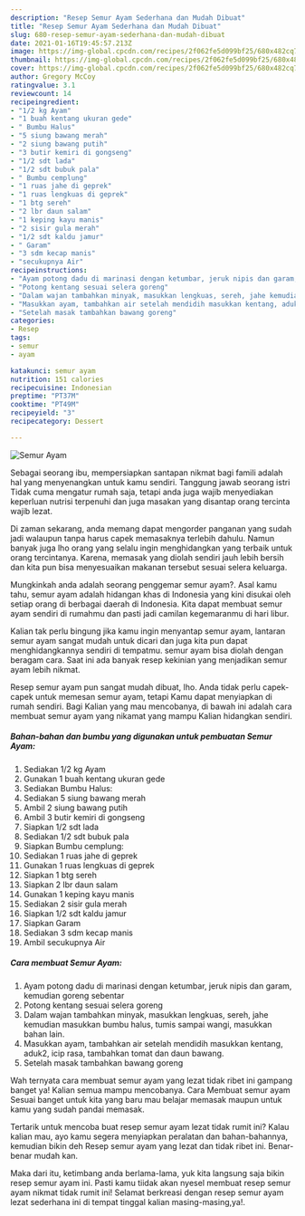 ```yaml
---
description: "Resep Semur Ayam Sederhana dan Mudah Dibuat"
title: "Resep Semur Ayam Sederhana dan Mudah Dibuat"
slug: 680-resep-semur-ayam-sederhana-dan-mudah-dibuat
date: 2021-01-16T19:45:57.213Z
image: https://img-global.cpcdn.com/recipes/2f062fe5d099bf25/680x482cq70/semur-ayam-foto-resep-utama.jpg
thumbnail: https://img-global.cpcdn.com/recipes/2f062fe5d099bf25/680x482cq70/semur-ayam-foto-resep-utama.jpg
cover: https://img-global.cpcdn.com/recipes/2f062fe5d099bf25/680x482cq70/semur-ayam-foto-resep-utama.jpg
author: Gregory McCoy
ratingvalue: 3.1
reviewcount: 14
recipeingredient:
- "1/2 kg Ayam"
- "1 buah kentang ukuran gede"
- " Bumbu Halus"
- "5 siung bawang merah"
- "2 siung bawang putih"
- "3 butir kemiri di gongseng"
- "1/2 sdt lada"
- "1/2 sdt bubuk pala"
- " Bumbu cemplung"
- "1 ruas jahe di geprek"
- "1 ruas lengkuas di geprek"
- "1 btg sereh"
- "2 lbr daun salam"
- "1 keping kayu manis"
- "2 sisir gula merah"
- "1/2 sdt kaldu jamur"
- " Garam"
- "3 sdm kecap manis"
- "secukupnya Air"
recipeinstructions:
- "Ayam potong dadu di marinasi dengan ketumbar, jeruk nipis dan garam, kemudian goreng sebentar"
- "Potong kentang sesuai selera goreng"
- "Dalam wajan tambahkan minyak, masukkan lengkuas, sereh, jahe kemudian masukkan bumbu halus, tumis sampai wangi, masukkan bahan lain."
- "Masukkan ayam, tambahkan air setelah mendidih masukkan kentang, aduk2, icip rasa, tambahkan tomat dan daun bawang."
- "Setelah masak tambahkan bawang goreng"
categories:
- Resep
tags:
- semur
- ayam

katakunci: semur ayam 
nutrition: 151 calories
recipecuisine: Indonesian
preptime: "PT37M"
cooktime: "PT49M"
recipeyield: "3"
recipecategory: Dessert

---
```



![Semur Ayam](https://img-global.cpcdn.com/recipes/2f062fe5d099bf25/680x482cq70/semur-ayam-foto-resep-utama.jpg)

Sebagai seorang ibu, mempersiapkan santapan nikmat bagi famili adalah hal yang menyenangkan untuk kamu sendiri. Tanggung jawab seorang istri Tidak cuma mengatur rumah saja, tetapi anda juga wajib menyediakan keperluan nutrisi terpenuhi dan juga masakan yang disantap orang tercinta wajib lezat.

Di zaman  sekarang, anda memang dapat mengorder panganan yang sudah jadi walaupun tanpa harus capek memasaknya terlebih dahulu. Namun banyak juga lho orang yang selalu ingin menghidangkan yang terbaik untuk orang tercintanya. Karena, memasak yang diolah sendiri jauh lebih bersih dan kita pun bisa menyesuaikan makanan tersebut sesuai selera keluarga. 



Mungkinkah anda adalah seorang penggemar semur ayam?. Asal kamu tahu, semur ayam adalah hidangan khas di Indonesia yang kini disukai oleh setiap orang di berbagai daerah di Indonesia. Kita dapat membuat semur ayam sendiri di rumahmu dan pasti jadi camilan kegemaranmu di hari libur.

Kalian tak perlu bingung jika kamu ingin menyantap semur ayam, lantaran semur ayam sangat mudah untuk dicari dan juga kita pun dapat menghidangkannya sendiri di tempatmu. semur ayam bisa diolah dengan beragam cara. Saat ini ada banyak resep kekinian yang menjadikan semur ayam lebih nikmat.

Resep semur ayam pun sangat mudah dibuat, lho. Anda tidak perlu capek-capek untuk memesan semur ayam, tetapi Kamu dapat menyiapkan di rumah sendiri. Bagi Kalian yang mau mencobanya, di bawah ini adalah cara membuat semur ayam yang nikamat yang mampu Kalian hidangkan sendiri.

<!--inarticleads1-->

##### Bahan-bahan dan bumbu yang digunakan untuk pembuatan Semur Ayam:

1. Sediakan 1/2 kg Ayam
1. Gunakan 1 buah kentang ukuran gede
1. Sediakan  Bumbu Halus:
1. Sediakan 5 siung bawang merah
1. Ambil 2 siung bawang putih
1. Ambil 3 butir kemiri di gongseng
1. Siapkan 1/2 sdt lada
1. Sediakan 1/2 sdt bubuk pala
1. Siapkan  Bumbu cemplung:
1. Sediakan 1 ruas jahe di geprek
1. Gunakan 1 ruas lengkuas di geprek
1. Siapkan 1 btg sereh
1. Siapkan 2 lbr daun salam
1. Gunakan 1 keping kayu manis
1. Sediakan 2 sisir gula merah
1. Siapkan 1/2 sdt kaldu jamur
1. Siapkan  Garam
1. Sediakan 3 sdm kecap manis
1. Ambil secukupnya Air




<!--inarticleads2-->

##### Cara membuat Semur Ayam:

1. Ayam potong dadu di marinasi dengan ketumbar, jeruk nipis dan garam, kemudian goreng sebentar
1. Potong kentang sesuai selera goreng
1. Dalam wajan tambahkan minyak, masukkan lengkuas, sereh, jahe kemudian masukkan bumbu halus, tumis sampai wangi, masukkan bahan lain.
1. Masukkan ayam, tambahkan air setelah mendidih masukkan kentang, aduk2, icip rasa, tambahkan tomat dan daun bawang.
1. Setelah masak tambahkan bawang goreng




Wah ternyata cara membuat semur ayam yang lezat tidak ribet ini gampang banget ya! Kalian semua mampu mencobanya. Cara Membuat semur ayam Sesuai banget untuk kita yang baru mau belajar memasak maupun untuk kamu yang sudah pandai memasak.

Tertarik untuk mencoba buat resep semur ayam lezat tidak rumit ini? Kalau kalian mau, ayo kamu segera menyiapkan peralatan dan bahan-bahannya, kemudian bikin deh Resep semur ayam yang lezat dan tidak ribet ini. Benar-benar mudah kan. 

Maka dari itu, ketimbang anda berlama-lama, yuk kita langsung saja bikin resep semur ayam ini. Pasti kamu tiidak akan nyesel membuat resep semur ayam nikmat tidak rumit ini! Selamat berkreasi dengan resep semur ayam lezat sederhana ini di tempat tinggal kalian masing-masing,ya!.

